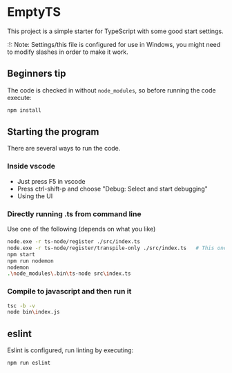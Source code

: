 # EmptyTS

This project is a simple starter for TypeScript with some good start settings.

:!: Note: Settings/this file is configured for use in Windows, you might need to modify slashes in order to make it work.

## Beginners tip

The code is checked in without `node_modules`, so before running the code execute:

```bash
npm install
```

## Starting the program

There are several ways to run the code.

### Inside vscode

* Just press F5 in vscode
* Press ctrl-shift-p and choose "Debug: Select and start debugging"
* Using the UI


### Directly running .ts from command line

Use one of the following (depends on what you like)

```bash
node.exe -r ts-node/register ./src/index.ts
node.exe -r ts-node/register/transpile-only ./src/index.ts   # This one is faster!
npm start
npm run nodemon
nodemon
.\node_modules\.bin\ts-node src\index.ts
```

### Compile to javascript and then run it

```bash
tsc -b -v
node bin\index.js
```

## eslint

Eslint is configured, run linting by executing:

```bash
npm run eslint
```
